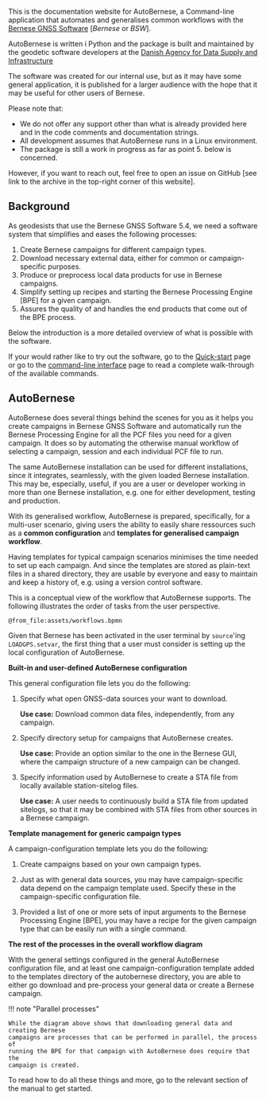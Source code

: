 
This is the documentation website for AutoBernese, a Command-line application
that automates and generalises common workflows with the [Bernese GNSS
Software](http://www.bernese.unibe.ch/) [*Bernese* or *BSW*].

AutoBernese is written i Python and the package is built and maintained by the
geodetic software developers at the [Danish Agency for Data Supply and
Infrastructure](https://eng.sdfi.dk/)

The software was created for our internal use, but as it may have some general
application, it is published for a larger audience with the hope that it may be
useful for other users of Bernese.

Please note that:

*   We do not offer any support other than what is already provided here and in
    the code comments and documentation strings.
*   All development assumes that AutoBernese runs in a Linux environment.
*   The package is still a work in progress as far as point 5. below is concerned.

However, if you want to reach out, feel free to open an issue on GitHub [see
link to the archive in the top-right corner of this website].


## Background

As geodesists that use the Bernese GNSS Software 5.4, we need a software system
that simplifies and eases the following processes:

1.  Create Bernese campaigns for different campaign types.
2.  Download necessary external data, either for common or campaign-specific
    purposes.
3.  Produce or preprocess local data products for use in Bernese campaigns.
4.  Simplify setting up recipes and starting the Bernese Processing Engine [BPE]
    for a given campaign.
5.  Assures the quality of and handles the end products that come out of the BPE
    process.

Below the introduction is a more detailed overview of what is possible with the
software.

If your would rather like to try out the software, go to the
[Quick-start](manual/quick-start.md) page or go to the [command-line
interface](manual/commands.md) page to read a complete walk-through of the
available commands.


## AutoBernese

AutoBernese does several things behind the scenes for you as it helps you create
campaigns in Bernese GNSS Software and automatically run the Bernese Processing
Engine for all the PCF files you need for a given campaign. It does so by
automating the otherwise manual workflow of selecting a campaign, session and
each individual PCF file to run.

The same AutoBernese installation can be used for different installations, since
it integrates, seamlessly, with the given loaded Bernese installation. This may
be, especially, useful, if you are a user or developer working in more than one
Bernese installation, e.g. one for either development, testing and production.

With its generalised workflow, AutoBernese is prepared, specifically, for a
multi-user scenario, giving users the ability to easily share ressources such as
a **common configuration** and **templates for generalised campaign workflow**.

Having templates for typical campaign scenarios minimises the time needed to set
up each campaign. And since the templates are stored as plain-text files in a
shared directory, they are usable by everyone and easy to maintain and keep a
history of, e.g. using a version control software.

<!-- Below is a more general view of the overall workflow of AutoBernese with some
key concepts introduced. -->

This is a conceptual view of the workflow that AutoBernese supports. The
following illustrates the order of tasks from the user perspective.

```kroki-bpmn
@from_file:assets/workflows.bpmn
```

Given that Bernese has been activated in the user terminal by `source`'ing
`LOADGPS.setvar`, the first thing that a user must consider is setting up the
local configuration of AutoBernese.

**Built-in and user-defined AutoBernese configuration**

This general configuration file lets you do the following:

1.  Specify what open GNSS-data sources your want to download.

    **Use case:** Download common data files, independently, from any campaign.

2.  Specify directory setup for campaigns that AutoBernese creates.

    **Use case:** Provide an option similar to the one in the Bernese GUI, where
    the campaign structure of a new campaign can be changed.

3.  Specify information used by AutoBernese to create a STA file from locally
    available station-sitelog files.

    **Use case:** A user needs to continuously build a STA file from updated
    sitelogs, so that it may be combined with STA files from other sources in a
    Bernese campaign.



**Template management for generic campaign types**

A campaign-configuration template lets you do the following:

1.  Create campaigns based on your own campaign types.

2.  Just as with general data sources, you may have campaign-specific data
    depend on the campaign template used. Specify these in the campaign-specific
    configuration file.

3.  Provided a list of one or more sets of input arguments to the Bernese
    Processing Engine [BPE], you may have a recipe for the given campaign type that
    can be easily run with a single command.


**The rest of the processes in the overall workflow diagram**

<!-- This section will not go into much detail about the processes following the
configuration of AutoBernese. -->

With the general settings configured in the general AutoBernese configuration
file, and at least one campaign-configuration template added to the templates
directory of the autobernese directory, you are able to either go download and
pre-process your general data or create a Bernese campaign.

!!! note "Parallel processes"

    While the diagram above shows that downloading general data and creating Bernese
    campaigns are processes that can be performed in parallel, the process of
    running the BPE for that campaign with AutoBernese does require that the
    campaign is created.

To read how to do all these things and more, go to the relevant section of the
manual to get started.
